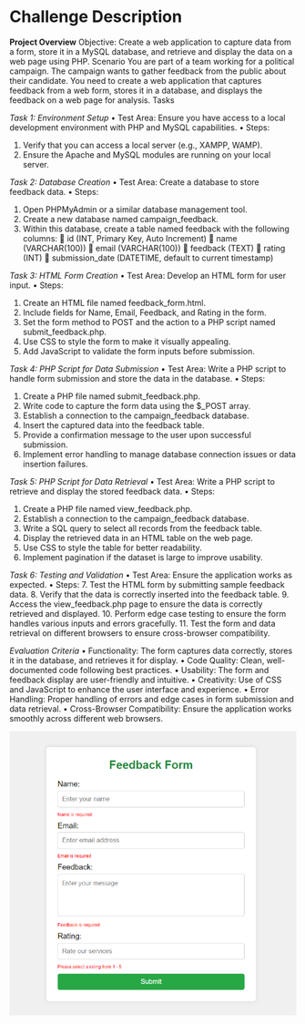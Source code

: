 # Challenge Description

**Project Overview**
Objective: Create a web application to capture data from a form, store it in a MySQL database, and retrieve and display the data on a web page using PHP.
Scenario
You are part of a team working for a political campaign. The campaign wants to gather feedback from the public about their candidate. You need to create a web application that captures feedback from a web form, stores it in a database, and displays the feedback on a web page for analysis.
Tasks

_Task 1: Environment Setup_
• Test Area: Ensure you have access to a local development environment with PHP and MySQL capabilities.
• Steps:

1. Verify that you can access a local server (e.g., XAMPP, WAMP).
2. Ensure the Apache and MySQL modules are running on your local server.

_Task 2: Database Creation_
• Test Area: Create a database to store feedback data.
• Steps:

1. Open PHPMyAdmin or a similar database management tool.
2. Create a new database named campaign_feedback.
3. Within this database, create a table named feedback with the following columns:
    id (INT, Primary Key, Auto Increment)
    name (VARCHAR(100))
    email (VARCHAR(100))
    feedback (TEXT)
    rating (INT)
    submission_date (DATETIME, default to current timestamp)

_Task 3: HTML Form Creation_
• Test Area: Develop an HTML form for user input.
• Steps:

1. Create an HTML file named feedback_form.html.
2. Include fields for Name, Email, Feedback, and Rating in the form.
3. Set the form method to POST and the action to a PHP script named submit_feedback.php.
4. Use CSS to style the form to make it visually appealing.
5. Add JavaScript to validate the form inputs before submission.

_Task 4: PHP Script for Data Submission_
• Test Area: Write a PHP script to handle form submission and store the data in the database.
• Steps:

1. Create a PHP file named submit_feedback.php.
2. Write code to capture the form data using the $\_POST array.
3. Establish a connection to the campaign_feedback database.
4. Insert the captured data into the feedback table.
5. Provide a confirmation message to the user upon successful submission.
6. Implement error handling to manage database connection issues or data insertion failures.

_Task 5: PHP Script for Data Retrieval_
• Test Area: Write a PHP script to retrieve and display the stored feedback data.
• Steps:

1. Create a PHP file named view_feedback.php.
2. Establish a connection to the campaign_feedback database.
3. Write a SQL query to select all records from the feedback table.
4. Display the retrieved data in an HTML table on the web page.
5. Use CSS to style the table for better readability.
6. Implement pagination if the dataset is large to improve usability.

_Task 6: Testing and Validation_
• Test Area: Ensure the application works as expected.
• Steps: 7. Test the HTML form by submitting sample feedback data. 8. Verify that the data is correctly inserted into the feedback table. 9. Access the view_feedback.php page to ensure the data is correctly retrieved and displayed. 10. Perform edge case testing to ensure the form handles various inputs and errors gracefully. 11. Test the form and data retrieval on different browsers to ensure cross-browser compatibility.

_Evaluation Criteria_
• Functionality: The form captures data correctly, stores it in the database, and retrieves it for display.
• Code Quality: Clean, well-documented code following best practices.
• Usability: The form and feedback display are user-friendly and intuitive.
• Creativity: Use of CSS and JavaScript to enhance the user interface and experience.
• Error Handling: Proper handling of errors and edge cases in form submission and data retrieval.
• Cross-Browser Compatibility: Ensure the application works smoothly across different web browsers.

![formInput](images/d1.png)
